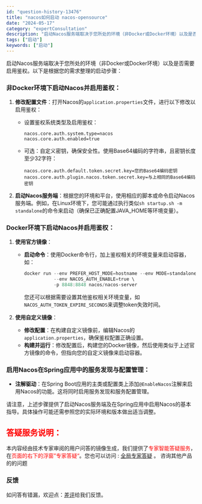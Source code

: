 ```yaml
---
id: "question-history-13476"
title: "nacos如何启动 nacos-opensource"
date: "2024-05-17"
category: "expertConsultation"
description: "启动Nacos服务端取决于您所处的环境（非Docker或Docker环境）以及是否需要启用鉴权。以下是根据您的需求整理的启动步骤：### 非Docker环境下启动Nacos并启用鉴权：1. **修改配置文件**：打开Nacos的`application.properties`文件，进行以下修改以启用"
tags: ["启动"]
keywords: ["启动"]
---
```


启动Nacos服务端取决于您所处的环境（非Docker或Docker环境）以及是否需要启用鉴权。以下是根据您的需求整理的启动步骤：

### 非Docker环境下启动Nacos并启用鉴权：

1. **修改配置文件**：打开Nacos的`application.properties`文件，进行以下修改以启用鉴权：
   - 设置鉴权系统类型及启用鉴权：
     ```properties
     nacos.core.auth.system.type=nacos
     nacos.core.auth.enabled=true
     ```
   - 可选：自定义密钥，确保安全性。使用Base64编码的字符串，且密钥长度至少32字符：
     ```properties
     nacos.core.auth.default.token.secret.key=您的Base64编码密钥
     nacos.core.auth.plugin.nacos.token.secret.key=与上相同的Base64编码密钥
     ```

2. **启动Nacos服务端**：根据您的环境和平台，使用相应的脚本或命令启动Nacos服务端。例如，在Linux环境下，您可能通过执行类似`sh startup.sh -m standalone`的命令来启动（确保已正确配置JAVA_HOME等环境变量）。

### Docker环境下启动Nacos并启用鉴权：

1. **使用官方镜像**：
   - **启动命令**：使用Docker命令行，加上鉴权相关的环境变量来启动容器，如：
     ```powershell
     docker run --env PREFER_HOST_MODE=hostname --env MODE=standalone \
                --env NACOS_AUTH_ENABLE=true \
                -p 8848:8848 nacos/nacos-server
     ```
     您还可以根据需要设置其他鉴权相关环境变量，如`NACOS_AUTH_TOKEN_EXPIRE_SECONDS`来调整token失效时间。

2. **使用自定义镜像**：
   - **修改配置**：在构建自定义镜像前，编辑Nacos的`application.properties`，确保鉴权配置正确设置。
   - **构建并运行**：修改配置后，构建您的Docker镜像，然后使用类似于上述官方镜像的命令，但指向您的自定义镜像来启动容器。

### 启用Nacos在Spring应用中的服务发现与配置管理：

- **注解驱动**：在Spring Boot应用的主类或配置类上添加`@EnableNacos`注解来启用Nacos的功能。这将同时启用服务发现和服务配置管理。

请注意，上述步骤提供了启动Nacos服务端及在Spring应用中启用Nacos的基本指导。具体操作可能还需参照您的实际环境和版本做出适当调整。
## <font color="#FF0000">答疑服务说明：</font> 

本内容经由技术专家审阅的用户问答的镜像生成，我们提供了<font color="#FF0000">专家智能答疑服务</font>，在<font color="#FF0000">页面的右下的浮窗”专家答疑“</font>。您也可以访问 : [全局专家答疑](https://opensource.alibaba.com/chatBot) 。 咨询其他产品的的问题

### 反馈
如问答有错漏，欢迎点：[差评](https://ai.nacos.io/user/feedbackByEnhancerGradePOJOID?enhancerGradePOJOId=13901)给我们反馈。
